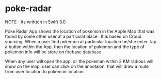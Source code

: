 # poke-radar
NOTE - its writtten in Swift 3.0

Poke Radar App shows the location of pokemon in the Apple Map that was found by some other user at a particulat place . It is based on Croud 
sourcing, When a user find pokemon at particular location he/she enter Tap a button within the App, then the location of pokemon and the type of pokemon info
will be store on firebase database .

When any user will open the app, all the pokeman within 3 KM radious will show on the map. user can click on the annotaion, that 
will draw a route from user location to pokemon location.
